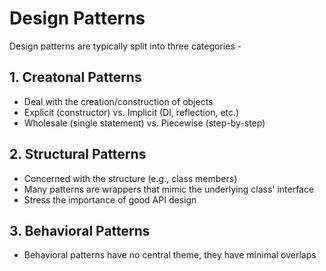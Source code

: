 # Design Patterns

Design patterns are typically split into three categories -

## 1. Creatonal Patterns

- Deal with the creation/construction of objects
- Explicit (constructor) vs. Implicit (DI, reflection, etc.)
- Wholesale (single statement) vs. Piecewise (step-by-step)

## 2. Structural Patterns

- Concerned with the structure (e.g., class members)
- Many patterns are wrappers that mimic the underlying class' interface
- Stress the importance of good API design

## 3. Behavioral Patterns

- Behavioral patterns have no central theme, they have minimal overlaps
